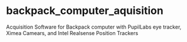 # backpack_computer_aquisition
Acquisition Software for Backpack computer with PupilLabs eye tracker, Ximea Camears, and Intel Realsense Position Trackers
